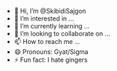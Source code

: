 - 👋 Hi, I’m @SkibidiSajgon
- 👀 I’m interested in ...
- 🌱 I’m currently learning ...
- 💞️ I’m looking to collaborate on ...
- 📫 How to reach me ...
- 😄 Pronouns: Gyat/Sigma
- ⚡ Fun fact: I hate gingers

<!---
SkibidiSajgon/SkibidiSajgon is a ✨ special ✨ repository because its `README.md` (this file) appears on your GitHub profile.
You can click the Preview link to take a look at your changes.
--->

